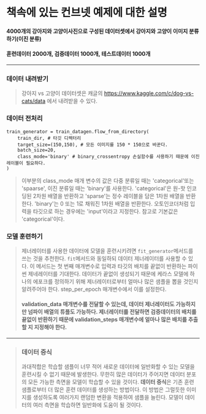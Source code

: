 # 책속에 있는 컨브넷 예제에 대한 설명

#### 4000개의 강아지와 고양이사진으로 구성된 데이터셋에서 강아지와 고양이 이미지 분류하기(이진 분류)
#### 훈련데이터 2000개, 검증데이터 1000개, 테스트데이터 1000개
-----------------------------
### 데이터 내려받기
> 강아지 vs 고양이 데이터셋은 캐글의 https://www.kaggle.com/c/dog-vs-cats/data 에서 내려받을 수 있다.
### 데이터 전처리
```
train_generator = train_datagen.flow_from_directory(
    train_dir, # 타깃 디렉터리
    target_size=(150,150), # 모든 이미지를 150 * 150으로 바꾼다.
    batch_size=20,
    class_mode='binary' # binary_crossentropy 손실함수를 사용하기 때문에 이진 레이블이 필요하다.
)
```
> 이부분의 class_mode 매개 변수의 값은 다중 분류일 때는 'categorical'또는 'spaarse', 이진 분류일 때는 'binary'를 사용한다.
> 'categorical'은 원-핫 인코딩된 2차원 배열을 반환하고 'sparse'는 정수 레이블을 담은 1차원 배열을 반환한다. 'binary'는 0 또는 1로 채워진 1차원 배열을 반환한다. 오토인코더처럼 입력을 타깃으로 하는 경우에는 'input'이라고 지정한다. 참고로 기본값은 'categorical'이다.
### 모델 훈련하기
> 제너레이터를 사용한 데이터에 모델을 훈련시키려면 ```fit_generator```메서드를 쓰는 것을 추천한다. ```fit```메서드와 동일하되 데이터 제너레이터를 사용할 수 있다. 이 메서드는 첫 번째 매개변수로 입력과 타깃의 배치를 끝없이 반환하는 파이썬 제네레이터를 기대한다. 데이터가 끝없이 생성되기 때문에 케라스 모델에 하나의 에포크를 정의하기 위해 제너레이터로부터 얼마나 많은 샘플을 뽑을 것인지 알려주어야 한다. step_per_epoch 매개변수에서 이를 설정한다.
> #### validation_data 매개변수를 전달할 수 있는데, 데이터 제너레이터도 가능하지만 넘파이 배열의 튜플도 가능하다. 제너레이터를 전달하면 검증데이터의 배치를 끝없이 반환하기 때문에 validation_steps 매개변수에 얼마나 많은 배치를 추출할 지 지정해야 한다.
--------------------------------
> ### 데이터 증식
> 과대적합은 학습할 샘플이 너무 적어 새로운 데이터에 일반화할 수 있는 모델을 훈련시킬 수 없기 때문에 발생한다. 무한히 많은 데이터가 주어지면 데이터 분포의 모든 가능한 측면을 모델이 학습할 수 있을 것이다. **데이터 증식**은 기존 훈련 샘플로부터 더 많은 훈련 데이터를 생성하는 방법이다. 이 방법은 그럴듯한 이미지를 생성하도록 여러가지 랜덤한 변환을 적용하여 샘플을 늘린다. 모델이 데이터의 여러 측면을 학습하면 일반화에 도움이 될 것이다.
